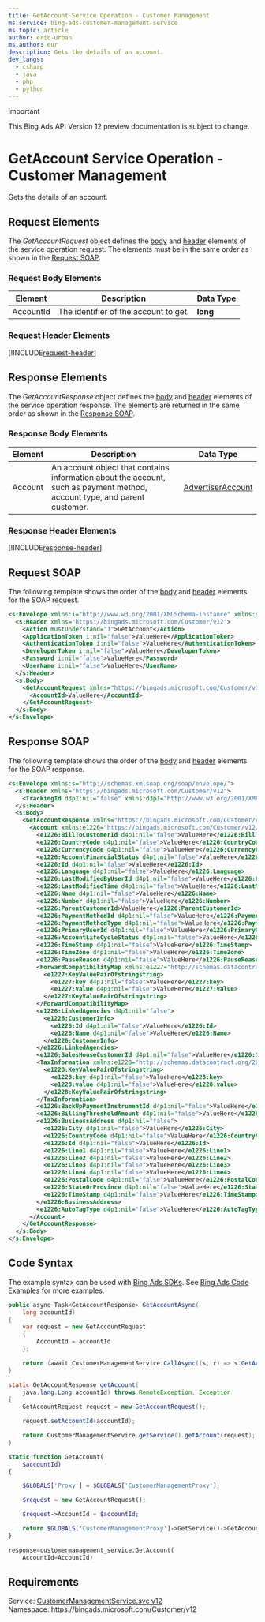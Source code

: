 ```yaml
---
title: GetAccount Service Operation - Customer Management
ms.service: bing-ads-customer-management-service
ms.topic: article
author: eric-urban
ms.author: eur
description: Gets the details of an account.
dev_langs: 
  - csharp
  - java
  - php
  - python
---
```

> [!IMPORTANT]
> This Bing Ads API Version 12 preview documentation is subject to change.

# GetAccount Service Operation - Customer Management
Gets the details of an account.

## <a name="request"></a>Request Elements
The *GetAccountRequest* object defines the [body](#request-body) and [header](#request-header) elements of the service operation request. The elements must be in the same order as shown in the [Request SOAP](#request-soap). 

### <a name="request-body"></a>Request Body Elements

|Element|Description|Data Type|
|-----------|---------------|-------------|
|<a name="accountid"></a>AccountId|The identifier of the account to get.|**long**|

### <a name="request-header"></a>Request Header Elements
[!INCLUDE[request-header](./includes/request-header.md)]

## <a name="response"></a>Response Elements
The *GetAccountResponse* object defines the [body](#response-body) and [header](#response-header) elements of the service operation response. The elements are returned in the same order as shown in the [Response SOAP](#response-soap).

### <a name="response-body"></a>Response Body Elements

|Element|Description|Data Type|
|-----------|---------------|-------------|
|<a name="account"></a>Account|An account object that contains information about the account, such as payment method, account type, and parent customer.|[AdvertiserAccount](advertiseraccount.md)|

### <a name="response-header"></a>Response Header Elements
[!INCLUDE[response-header](./includes/response-header.md)]

## <a name="request-soap"></a>Request SOAP
The following template shows the order of the [body](#request-body) and [header](#request-header) elements for the SOAP request.

```xml
<s:Envelope xmlns:i="http://www.w3.org/2001/XMLSchema-instance" xmlns:s="http://schemas.xmlsoap.org/soap/envelope/">
  <s:Header xmlns="https://bingads.microsoft.com/Customer/v12">
    <Action mustUnderstand="1">GetAccount</Action>
    <ApplicationToken i:nil="false">ValueHere</ApplicationToken>
    <AuthenticationToken i:nil="false">ValueHere</AuthenticationToken>
    <DeveloperToken i:nil="false">ValueHere</DeveloperToken>
    <Password i:nil="false">ValueHere</Password>
    <UserName i:nil="false">ValueHere</UserName>
  </s:Header>
  <s:Body>
    <GetAccountRequest xmlns="https://bingads.microsoft.com/Customer/v12">
      <AccountId>ValueHere</AccountId>
    </GetAccountRequest>
  </s:Body>
</s:Envelope>
```

## <a name="response-soap"></a>Response SOAP
The following template shows the order of the [body](#response-body) and [header](#response-header) elements for the SOAP response.

```xml
<s:Envelope xmlns:s="http://schemas.xmlsoap.org/soap/envelope/">
  <s:Header xmlns="https://bingads.microsoft.com/Customer/v12">
    <TrackingId d3p1:nil="false" xmlns:d3p1="http://www.w3.org/2001/XMLSchema-instance">ValueHere</TrackingId>
  </s:Header>
  <s:Body>
    <GetAccountResponse xmlns="https://bingads.microsoft.com/Customer/v12">
      <Account xmlns:e1226="https://bingads.microsoft.com/Customer/v12/Entities" d4p1:nil="false" xmlns:d4p1="http://www.w3.org/2001/XMLSchema-instance">
        <e1226:BillToCustomerId d4p1:nil="false">ValueHere</e1226:BillToCustomerId>
        <e1226:CountryCode d4p1:nil="false">ValueHere</e1226:CountryCode>
        <e1226:CurrencyCode d4p1:nil="false">ValueHere</e1226:CurrencyCode>
        <e1226:AccountFinancialStatus d4p1:nil="false">ValueHere</e1226:AccountFinancialStatus>
        <e1226:Id d4p1:nil="false">ValueHere</e1226:Id>
        <e1226:Language d4p1:nil="false">ValueHere</e1226:Language>
        <e1226:LastModifiedByUserId d4p1:nil="false">ValueHere</e1226:LastModifiedByUserId>
        <e1226:LastModifiedTime d4p1:nil="false">ValueHere</e1226:LastModifiedTime>
        <e1226:Name d4p1:nil="false">ValueHere</e1226:Name>
        <e1226:Number d4p1:nil="false">ValueHere</e1226:Number>
        <e1226:ParentCustomerId>ValueHere</e1226:ParentCustomerId>
        <e1226:PaymentMethodId d4p1:nil="false">ValueHere</e1226:PaymentMethodId>
        <e1226:PaymentMethodType d4p1:nil="false">ValueHere</e1226:PaymentMethodType>
        <e1226:PrimaryUserId d4p1:nil="false">ValueHere</e1226:PrimaryUserId>
        <e1226:AccountLifeCycleStatus d4p1:nil="false">ValueHere</e1226:AccountLifeCycleStatus>
        <e1226:TimeStamp d4p1:nil="false">ValueHere</e1226:TimeStamp>
        <e1226:TimeZone d4p1:nil="false">ValueHere</e1226:TimeZone>
        <e1226:PauseReason d4p1:nil="false">ValueHere</e1226:PauseReason>
        <ForwardCompatibilityMap xmlns:e1227="http://schemas.datacontract.org/2004/07/System.Collections.Generic" d4p1:nil="false">
          <e1227:KeyValuePairOfstringstring>
            <e1227:key d4p1:nil="false">ValueHere</e1227:key>
            <e1227:value d4p1:nil="false">ValueHere</e1227:value>
          </e1227:KeyValuePairOfstringstring>
        </ForwardCompatibilityMap>
        <e1226:LinkedAgencies d4p1:nil="false">
          <e1226:CustomerInfo>
            <e1226:Id d4p1:nil="false">ValueHere</e1226:Id>
            <e1226:Name d4p1:nil="false">ValueHere</e1226:Name>
          </e1226:CustomerInfo>
        </e1226:LinkedAgencies>
        <e1226:SalesHouseCustomerId d4p1:nil="false">ValueHere</e1226:SalesHouseCustomerId>
        <TaxInformation xmlns:e1228="http://schemas.datacontract.org/2004/07/System.Collections.Generic" d4p1:nil="false">
          <e1228:KeyValuePairOfstringstring>
            <e1228:key d4p1:nil="false">ValueHere</e1228:key>
            <e1228:value d4p1:nil="false">ValueHere</e1228:value>
          </e1228:KeyValuePairOfstringstring>
        </TaxInformation>
        <e1226:BackUpPaymentInstrumentId d4p1:nil="false">ValueHere</e1226:BackUpPaymentInstrumentId>
        <e1226:BillingThresholdAmount d4p1:nil="false">ValueHere</e1226:BillingThresholdAmount>
        <e1226:BusinessAddress d4p1:nil="false">
          <e1226:City d4p1:nil="false">ValueHere</e1226:City>
          <e1226:CountryCode d4p1:nil="false">ValueHere</e1226:CountryCode>
          <e1226:Id d4p1:nil="false">ValueHere</e1226:Id>
          <e1226:Line1 d4p1:nil="false">ValueHere</e1226:Line1>
          <e1226:Line2 d4p1:nil="false">ValueHere</e1226:Line2>
          <e1226:Line3 d4p1:nil="false">ValueHere</e1226:Line3>
          <e1226:Line4 d4p1:nil="false">ValueHere</e1226:Line4>
          <e1226:PostalCode d4p1:nil="false">ValueHere</e1226:PostalCode>
          <e1226:StateOrProvince d4p1:nil="false">ValueHere</e1226:StateOrProvince>
          <e1226:TimeStamp d4p1:nil="false">ValueHere</e1226:TimeStamp>
        </e1226:BusinessAddress>
        <e1226:AutoTagType d4p1:nil="false">ValueHere</e1226:AutoTagType>
      </Account>
    </GetAccountResponse>
  </s:Body>
</s:Envelope>
```

## <a name="example"></a>Code Syntax
The example syntax can be used with [Bing Ads SDKs](../guides/client-libraries.md). See [Bing Ads Code Examples](../guides/code-examples.md) for more examples.
```csharp
public async Task<GetAccountResponse> GetAccountAsync(
	long accountId)
{
	var request = new GetAccountRequest
	{
		AccountId = accountId
	};

	return (await CustomerManagementService.CallAsync((s, r) => s.GetAccountAsync(r), request));
}
```
```java
static GetAccountResponse getAccount(
	java.lang.Long accountId) throws RemoteException, Exception
{
	GetAccountRequest request = new GetAccountRequest();

	request.setAccountId(accountId);

	return CustomerManagementService.getService().getAccount(request);
}
```
```php
static function GetAccount(
	$accountId)
{

	$GLOBALS['Proxy'] = $GLOBALS['CustomerManagementProxy'];

	$request = new GetAccountRequest();

	$request->AccountId = $accountId;

	return $GLOBALS['CustomerManagementProxy']->GetService()->GetAccount($request);
}
```
```python
response=customermanagement_service.GetAccount(
	AccountId=AccountId)
```

## Requirements
Service: [CustomerManagementService.svc v12](https://clientcenter.api.bingads.microsoft.com/Api/CustomerManagement/v12/CustomerManagementService.svc)  
Namespace: https\://bingads.microsoft.com/Customer/v12  

